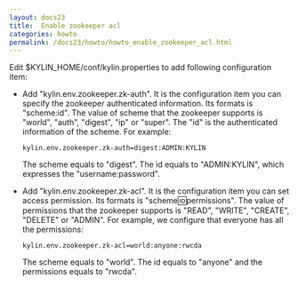 ```yaml
---
layout: docs23
title:  Enable zookeeper acl
categories: howto
permalink: /docs23/howto/howto_enable_zookeeper_acl.html
---
```


Edit $KYLIN_HOME/conf/kylin.properties to add following configuration item:

* Add "kylin.env.zookeeper.zk-auth". It is the configuration item you can specify the zookeeper authenticated information. Its formats is "scheme:id". The value of scheme that the zookeeper supports is "world", "auth", "digest", "ip" or "super". The "id" is the authenticated information of the scheme. For example:

    `kylin.env.zookeeper.zk-auth=digest:ADMIN:KYLIN`

    The scheme equals to "digest". The id equals to "ADMIN:KYLIN", which expresses the "username:password".

* Add "kylin.env.zookeeper.zk-acl". It is the configuration item you can set access permission. Its formats is "scheme:id:permissions". The value of permissions that the zookeeper supports is "READ", "WRITE", "CREATE", "DELETE" or "ADMIN". For example, we configure that everyone has all the permissions:

    `kylin.env.zookeeper.zk-acl=world:anyone:rwcda`

    The scheme equals to "world". The id equals to "anyone" and the permissions equals to "rwcda".
